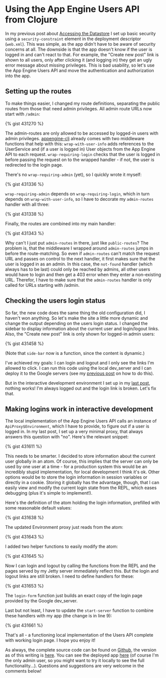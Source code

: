 # Using the App Engine Users API from Clojure

In my previous post about [Accessing the Datastore][0] I set up basic
security using a `security-constraint` element in the deployment
descriptor (`web.xml`). This was simple, as the app didn't have to be
aware of security concerns at all. The downside is that the app
doesn't know if the user is logged in and can't react to that. For
example, the "Create new post" link is shown to all users, only after
clicking it (and logging in) they get an ugly error message about
missing privileges. This is bad usability, so let's use the App Engine
Users API and move the authentication and authorization into the app.

<!--more-->

## Setting up the routes

To make things easier, I changed my route definitions, separating the
public routes from those that need admin privileges. All admin route
URLs now start with `/admin`:

{% gist 431270 %}

The admin-routes are only allowed to be accessed by logged-in users
with admin privileges.  [appengine-clj][1] already comes with two
middleware functions that help with this: `wrap-with-user-info` adds
references to the UserService and (if a user is logged in) User
objects from the App Engine API to each
request. `wrap-requiring-login` checks that the user is logged in
before passing the request on to the wrapped handler - if not, the
user is redirected to the login page.

There's no `wrap-requiring-admin` (yet), so I quickly wrote it myself:

{% gist 431336 %}

`wrap-requiring-admin` depends on `wrap-requiring-login`, which in
turn depends on `wrap-with-user-info`, so I have to decorate my
`admin-routes` handler with all three:

{% gist 431338 %}

Finally, the routes are combined into my main handler:

{% gist 431343 %}

Why can't I just put `admin-routes` in there, just like
`public-routes`? The problem is, that the middleware I wrapped around
`admin-routes` jumps in before the route-matching. So even if
`admin-routes` can't match the request URL and passes on control to
the next handler, it first makes sure that the user is logged in as an
admin. In this case, the `not-found` handler (which always has to be
last) could only be reached by admins, all other users would have to
login and then get a 403 error when they enter a non-existing URL.
Therefor, I have to make sure that the `admin-routes` handler is only
called for URLs starting with /admin.

## Checking the users login status

So far, the new code does the same thing the old configuration did, I
haven't won anything. So let's make the site a little more dynamic and
change the output depending on the users login status. I changed the
sidebar to display information about the current user and login/logout
links. Also, the "Create new post" link is only shown for logged-in
admin users:

{% gist 431458 %}

(Note that `side-bar` now is a function, since the content is dynamic.)

I've achieved my goals: I can login and logout and I only see the
links I'm allowed to click. I can run this code using the local
dev_server and I can deploy it to the Google servers (see my 
[previous post][2] on how to do this).

But in the interactive development environment I set up in my 
[last post][3], nothing works! I'm always logged out and the login
link is broken.  Let's fix that.

## Making logins work in interactive development

The local implementation of the App Engine Users API calls an instance
of `ApiProxy$Environment`, which I have to provide, to figure out if a
user is logged in. In my last post, I set up a very minimal proxy,
that always answers this question with "no". Here's the relevant
snippet:

{% gist 431611 %}

This needs to be smarter. I decided to store information about the
current user globally in an atom. Of course, this implies that the
server can only be used by one user at a time - for a production
system this would be an incredibly stupid implementation, for local
development I think it's ok. Other options would be to store the login
information in session variables or directly in a cookie. Storing it
globally has the advantage, though,  that I can easily view and modify
the current login state from the REPL, which eases debugging (plus
it's simple to implement!).

Here's the definition of the atom holding the login information,
prefilled with some reasonable default values:

{% gist 431638 %}

The updated Environment proxy just reads from the atom:

{% gist 431643 %}

I added two helper functions to easily modify the atom:

{% gist 431645 %}

Now I can login and logout by calling the functions from the REPL and
the pages served by my Jetty server immediately reflect this. But the
login and logout links are still broken. I need to define handlers for
these:

{% gist 431653 %}

The `login-form` function just builds an exact copy of the login page
provided by the Google dev_server.

Last but not least, I have to update the `start-server` function to
combine these handlers with my app (the change is in line 9):

{% gist 431661 %}

That's all - a functioning local implementation of the Users API
complete with working login page. I hope you enjoy it!

As always, the complete source code can be found on [Github][4], the
version as of this writing is [here][5].  You can see the deployed app
[here][6] (of course I'm the only admin user, so you might want to try
it locally to see the full functionality...). Questions and
suggestions are very welcome in the comments below!

[0]: /blog/2010/06/01/accessing-the-app-engine-datastore
[1]: http://github.com/r0man/appengine-clj
[2]: /blog/2010/05/11/deploying-to-app-engine
[3]: /blog/2010/06/04/getting-interactive-development-to-work-again
[4]: http://github.com/christianberg/compojureongae
[5]: http://github.com/christianberg/compojureongae/tree/v0.3.0
[6]: http://v0-3.latest.compojureongae.appspot.com/
